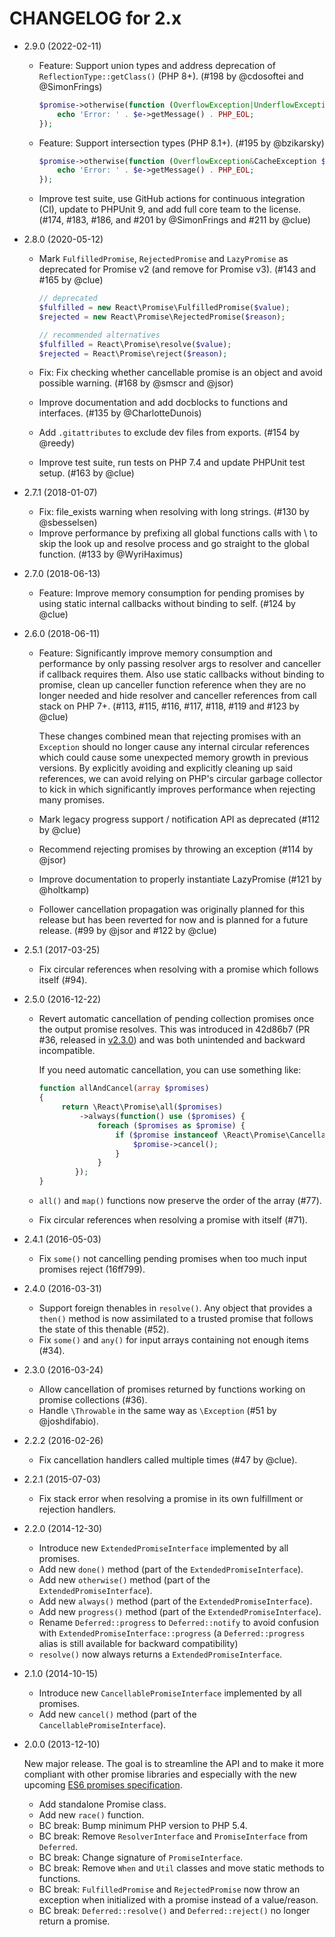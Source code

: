 CHANGELOG for 2.x
=================

* 2.9.0 (2022-02-11)

    *   Feature: Support union types and address deprecation of `ReflectionType::getClass()` (PHP 8+).
        (#198 by @cdosoftei and @SimonFrings)

        ```php
        $promise->otherwise(function (OverflowException|UnderflowException $e) {
            echo 'Error: ' . $e->getMessage() . PHP_EOL;
        });
        ```

    *   Feature: Support intersection types (PHP 8.1+).
        (#195 by @bzikarsky)

        ```php
        $promise->otherwise(function (OverflowException&CacheException $e) {
            echo 'Error: ' . $e->getMessage() . PHP_EOL;
        });
        ```

    *   Improve test suite, use GitHub actions for continuous integration (CI),
        update to PHPUnit 9, and add full core team to the license.
        (#174, #183, #186, and #201 by @SimonFrings and #211 by @clue)

* 2.8.0 (2020-05-12)

    *   Mark `FulfilledPromise`, `RejectedPromise` and `LazyPromise` as deprecated for Promise v2 (and remove for Promise v3).
        (#143 and #165 by @clue)

        ```php
        // deprecated
        $fulfilled = new React\Promise\FulfilledPromise($value);
        $rejected = new React\Promise\RejectedPromise($reason);

        // recommended alternatives
        $fulfilled = React\Promise\resolve($value);
        $rejected = React\Promise\reject($reason);
        ```

    *   Fix: Fix checking whether cancellable promise is an object and avoid possible warning.
        (#168 by @smscr and @jsor)

    *   Improve documentation and add docblocks to functions and interfaces.
        (#135 by @CharlotteDunois)

    *   Add `.gitattributes` to exclude dev files from exports.
        (#154 by @reedy)

    *   Improve test suite, run tests on PHP 7.4 and update PHPUnit test setup.
        (#163 by @clue)

* 2.7.1 (2018-01-07)

    *   Fix: file_exists warning when resolving with long strings.
        (#130 by @sbesselsen)
    *   Improve performance by prefixing all global functions calls with \ to skip the look up and resolve process and go straight to the global function.
        (#133 by @WyriHaximus)

* 2.7.0 (2018-06-13)

    *   Feature: Improve memory consumption for pending promises by using static internal callbacks without binding to self.
        (#124 by @clue)

* 2.6.0 (2018-06-11)

    *   Feature: Significantly improve memory consumption and performance by only passing resolver args
        to resolver and canceller if callback requires them. Also use static callbacks without
        binding to promise, clean up canceller function reference when they are no longer
        needed and hide resolver and canceller references from call stack on PHP 7+.
        (#113, #115, #116, #117, #118, #119 and #123 by @clue)

        These changes combined mean that rejecting promises with an `Exception` should
        no longer cause any internal circular references which could cause some unexpected
        memory growth in previous versions. By explicitly avoiding and explicitly
        cleaning up said references, we can avoid relying on PHP's circular garbage collector
        to kick in which significantly improves performance when rejecting many promises.

    *   Mark legacy progress support / notification API as deprecated
        (#112 by @clue)

    *   Recommend rejecting promises by throwing an exception
        (#114 by @jsor)

    *   Improve documentation to properly instantiate LazyPromise
        (#121 by @holtkamp)

    *   Follower cancellation propagation was originally planned for this release
        but has been reverted for now and is planned for a future release.
        (#99 by @jsor and #122 by @clue)

* 2.5.1 (2017-03-25)

    * Fix circular references when resolving with a promise which follows
      itself (#94).

* 2.5.0 (2016-12-22)

    * Revert automatic cancellation of pending collection promises once the
      output promise resolves. This was introduced in 42d86b7 (PR #36, released
      in [v2.3.0](https://github.com/reactphp/promise/releases/tag/v2.3.0)) and
      was both unintended and backward incompatible.

      If you need automatic cancellation, you can use something like:

      ```php
      function allAndCancel(array $promises)
      {
           return \React\Promise\all($promises)
               ->always(function() use ($promises) {
                   foreach ($promises as $promise) {
                       if ($promise instanceof \React\Promise\CancellablePromiseInterface) {
                           $promise->cancel();
                       }
                   }
              });
      }
      ```
    * `all()` and `map()` functions now preserve the order of the array (#77).
    * Fix circular references when resolving a promise with itself (#71).

* 2.4.1 (2016-05-03)

    * Fix `some()` not cancelling pending promises when too much input promises
      reject (16ff799).

* 2.4.0 (2016-03-31)

    * Support foreign thenables in `resolve()`.
      Any object that provides a `then()` method is now assimilated to a trusted
      promise that follows the state of this thenable (#52).
    * Fix `some()` and `any()` for input arrays containing not enough items
      (#34).

* 2.3.0 (2016-03-24)

    * Allow cancellation of promises returned by functions working on promise
      collections (#36).
    * Handle `\Throwable` in the same way as `\Exception` (#51 by @joshdifabio).

* 2.2.2 (2016-02-26)

    * Fix cancellation handlers called multiple times (#47 by @clue).

* 2.2.1 (2015-07-03)

    * Fix stack error when resolving a promise in its own fulfillment or
      rejection handlers.

* 2.2.0 (2014-12-30)

    * Introduce new `ExtendedPromiseInterface` implemented by all promises.
    * Add new `done()` method (part of the `ExtendedPromiseInterface`).
    * Add new `otherwise()` method (part of the `ExtendedPromiseInterface`).
    * Add new `always()` method (part of the `ExtendedPromiseInterface`).
    * Add new `progress()` method (part of the `ExtendedPromiseInterface`).
    * Rename `Deferred::progress` to `Deferred::notify` to avoid confusion with
      `ExtendedPromiseInterface::progress` (a `Deferred::progress` alias is
      still available for backward compatibility)
    * `resolve()` now always returns a `ExtendedPromiseInterface`.

* 2.1.0 (2014-10-15)

    * Introduce new `CancellablePromiseInterface` implemented by all promises.
    * Add new `cancel()` method (part of the `CancellablePromiseInterface`).

* 2.0.0 (2013-12-10)

    New major release. The goal is to streamline the API and to make it more
    compliant with other promise libraries and especially with the new upcoming
    [ES6 promises specification](https://github.com/domenic/promises-unwrapping/).

    * Add standalone Promise class.
    * Add new `race()` function.
    * BC break: Bump minimum PHP version to PHP 5.4.
    * BC break: Remove `ResolverInterface` and `PromiseInterface` from 
      `Deferred`.
    * BC break: Change signature of `PromiseInterface`.
    * BC break: Remove `When` and `Util` classes and move static methods to
      functions.
    * BC break: `FulfilledPromise` and `RejectedPromise` now throw an exception
      when initialized with a promise instead of a value/reason.
    * BC break: `Deferred::resolve()` and `Deferred::reject()` no longer return
      a promise.
